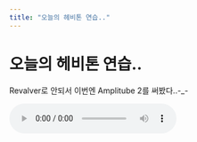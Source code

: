 ```yaml
---
title: "오늘의 헤비톤 연습.."
---
```

# 오늘의 헤비톤 연습..

Revalver로 안되서 이번엔 Amplitube 2를 써봤다..-_-

<audio src="/assets/images/98b8f9477c2c9ec0ef39fe22bf594c79.mp3" controls preload></audio>


